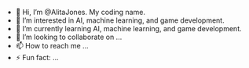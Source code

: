 - 👋 Hi, I’m @AlitaJones. My coding name.
- 👀 I’m interested in AI, machine learning, and game development.
- 🌱 I’m currently learning AI, machine learning, and game development.
- 💞️ I’m looking to collaborate on ...
- 📫 How to reach me ...
- ⚡ Fun fact: ...

<!---
AlitaJones/AlitaJones is a ✨ special ✨ repository because its `README.md` (this file) appears on your GitHub profile.
You can click the Preview link to take a look at your changes.
--->
